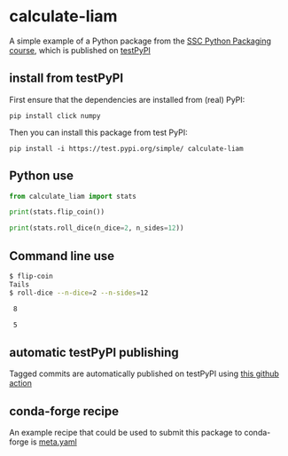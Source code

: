 # calculate-liam

A simple example of a Python package from the [SSC Python Packaging course](https://ssciwr.github.io/python-packaging),
which is published on [testPyPI](https://test.pypi.org/project/calculate-liam/)

## install from testPyPI

First ensure that the dependencies are installed from (real) PyPI:

`pip install click numpy`

Then you can install this package from test PyPI:

`pip install -i https://test.pypi.org/simple/ calculate-liam`

## Python use

```python
from calculate_liam import stats

print(stats.flip_coin())

print(stats.roll_dice(n_dice=2, n_sides=12))
```

## Command line use

```bash
$ flip-coin
Tails
$ roll-dice --n-dice=2 --n-sides=12

 8

 5

```

## automatic testPyPI publishing

Tagged commits are automatically published on testPyPI using [this github action](https://github.com/ssciwr/python-packaging/blob/main/.github/workflows/pypi.yml)

## conda-forge recipe

An example recipe that could be used to submit this package to conda-forge is [meta.yaml](https://github.com/ssciwr/python-packaging/blob/main/calculate-liam/meta.yaml)
